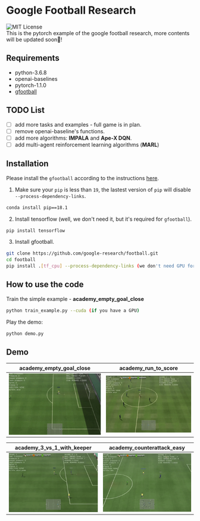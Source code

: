 # Google Football Research
![MIT License](https://img.shields.io/badge/license-MIT-blue.svg)   
This is the pytorch example of the google football research, more contents will be updated soon:football:!
## Requirements
- python-3.6.8
- openai-baselines
- pytorch-1.1.0
- [gfootball](https://github.com/google-research/football)
## TODO List
- [ ] add more tasks and examples - full game is in plan.
- [ ] remove openai-baseline's functions.
- [ ] add more algorithms: **IMPALA** and **Ape-X DQN**.
- [ ] add multi-agent reinforcement learning algorithms (**MARL**)

## Installation
Please install the `gfootball` according to the instructions [here](https://github.com/google-research/football).
1. Make sure your `pip` is less than `19`, the lastest version of `pip` will disable `--process-dependency-links`.
```bash
conda install pip==18.1
```
2. Install tensorflow (well, we don't need it, but it's required for `gfootball`).
```bash
pip install tensorflow
```
3. Install gfootball.
``` bash 
git clone https://github.com/google-research/football.git
cd football
pip install .[tf_cpu] --process-dependency-links (we don't need GPU for tensorflow)
```
## How to use the code
Train the simple example - **academy_empty_goal_close**
```bash
python train_example.py --cuda (if you have a GPU)
```
Play the demo:
```bash
python demo.py
```
## Demo
academy_empty_goal_close| academy_run_to_score
-----------------------|-----------------------|
![](figures/academy_empty_goal_close.gif)| ![](figures/academy_run_to_score.gif)

academy_3_vs_1_with_keeper| academy_counterattack_easy
-----------------------|-----------------------|
![](figures/academy_3_vs_1_with_keeper.gif)| ![](figures/academy_counterattack_easy.gif)
